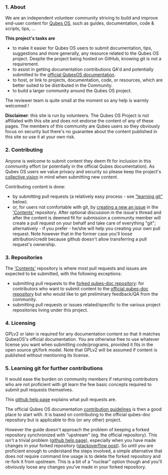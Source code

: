 ### 1. About

We are an independent volunteer community striving to build and improve end-user content for [Qubes OS](https://www.qubes-os.org/), such as guides, documentation, code & scripts, tips, ...

**This project's tasks are**

* to make it easier for Qubes OS users to submit documentation, tips, suggestions and more generally, any resource related to the Qubes OS project. Despite the project being hosted on GitHub, knowing git is not a requirement.
* to assist in getting documentation contributions QA'd and potentially submitted to the [official QubesOS documentation](https://www.qubes-os.org/doc/).
* to host, or link to projects, documentation, code, or resources, which are better suited to be distributed in the Community.
* to build a larger community around the Qubes OS project.

The reviewer team is quite small at the moment so any help is warmly welcomed !

**Disclaimer**: this site is run by volunteers. The Qubes OS Project is not affiliated with this site and does not endorse the content of any of these pages. The members of this community are Qubes users so they obviously focus on security but there's no guarantee about the content published in this site so use it at your own risk.

### 2. Contributing

Anyone is welcome to submit content they deem fit for inclusion in this community effort (or potentially in the official Qubes documentation). As Qubes OS users we value privacy and security so please keep the project's [collective vision](/strategic-statement.md) in mind when submitting new content.

Contributing content is done:

- by submitting pull requests (a relatively easy process - see ["learning git"](#learning-git) below).
- or, for users not comfortable with git, by [creating a new an issue](https://github.com/Qubes-Community/Contents/issues) in the ['Contents'](https://github.com/Qubes-Community/Contents) repository. After optional discussion in the issue's thread and after the content is deemed fit for submission a community member will create a pull request on your behalf and take care of everything "git"; alternatively - if you prefer - he/she will help you creating your own pull request. Note however that in the former case you'll loose attribution/credit because github doesn't allow transferring a pull request's ownership.

### 3. Repositories

The ['Contents'](https://github.com/Qubes-Community/Contents) repository is where most pull requests and issues are expected to be submitted, with the following exceptions:

- submitting pull requests to the [forked qubes-doc repository](https://github.com/Qubes-Community/qubes-doc): for contributors who want to submit content to the [official qubes-doc repository](https://github.com/QubesOS/qubes-doc) but who would like to get preliminary feedback/QA from the community.
- submitting pull requests or issues related/specific to the various project repositories living under this project.

### 4. Licensing

GPLv2 or later is required for any documentation content so that it matches QubesOS's official documentation. You are otherwise free to use whatever license you want when submitting code/programs, provided it fits in the open source git/fork model. Note that GPLv2 will be assumed if content is published without mentioning its license.

<a name="learning-git"></a>
### 5. Learning git for further contributions

It would ease the burden on community members if returning contributors who are not proficient with git learn the few basic concepts required to submit pull requests themselves.

This [github help page](https://help.github.com/articles/about-pull-requests) explains what pull requests are.

The official Qubes OS documentation [contribution guidelines](https://www.qubes-os.org/doc/doc-guidelines/) is then a good place to start with. It is based on contributing to the official qubes-doc repository but is applicable to this (or any other) project.

However the guide doesn't approach the problem of keeping a forked repository synchronized with "upstream" (eg. the official repository). This isn't a trivial problem ([github help page](https://help.github.com/articles/syncing-a-fork/)), especially when you have made changes in your forked repository ([stackoverflow post](https://stackoverflow.com/questions/7244321/how-do-i-update-a-github-forked-repository)). So until you are proficient enough to understand the steps involved, a simple alternative that does not require command line usage is to delete the forked repository and re-fork it from upstream. This is a bit of a "nuclear" option though and you'll obviously loose any changes you've made in your forked repository.

